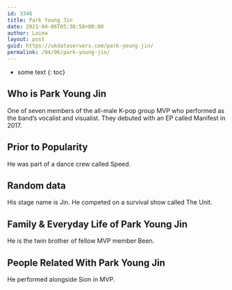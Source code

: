 ```yaml
---
id: 3346
title: Park Young Jin
date: 2021-04-06T05:36:58+00:00
author: Laima
layout: post
guid: https://ukdataservers.com/park-young-jin/
permalink: /04/06/park-young-jin/
---
```


* some text
{: toc}


## Who is Park Young Jin
                  
                  
                  
One of seven members of the all-male K-pop group MVP who performed as the band&#8217;s vocalist and visualist. They debuted with an EP called Manifest in 2017.
                  
              
            
              
            
                
                
                
## Prior to Popularity
                  
                  
                  
He was part of a dance crew called Speed.
                  
              
            
              
            
                
                
                
## Random data
                  
                  
                  
His stage name is Jin. He competed on a survival show called The Unit.
                  
              
            
              
            
                
                
                
## Family & Everyday Life of Park Young Jin
                  
                  
                  
He is the twin brother of fellow MVP member Been.
                  
              
            
              
            
                
                
                
## People Related With Park Young Jin
                  
                  
                  
He performed alongside Sion in MVP.
                  
              
            
              
            
                
              
            
              
              
            
            
              
            
          
          
          